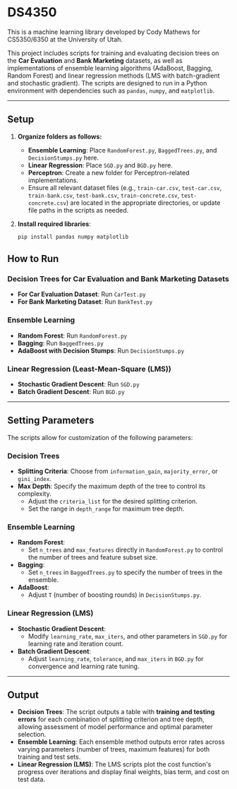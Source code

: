 # DS4350
This is a machine learning library developed by Cody Mathews for CS5350/6350 at the University of Utah.

This project includes scripts for training and evaluating decision trees on the **Car Evaluation** and **Bank Marketing** datasets, as well as implementations of ensemble learning algorithms (AdaBoost, Bagging, Random Forest) and linear regression methods (LMS with batch-gradient and stochastic gradient). The scripts are designed to run in a Python environment with dependencies such as `pandas`, `numpy`, and `matplotlib`.

---

## Setup

1. **Organize folders as follows:**
   - **Ensemble Learning**: Place `RandomForest.py`, `BaggedTrees.py`, and `DecisionStumps.py` here.
   - **Linear Regression**: Place `SGD.py` and `BGD.py` here.
   - **Perceptron**: Create a new folder for Perceptron-related implementations.
   - Ensure all relevant dataset files (e.g., `train-car.csv`, `test-car.csv`, `train-bank.csv`, `test-bank.csv`, `train-concrete.csv`, `test-concrete.csv`) are located in the appropriate directories, or update file paths in the scripts as needed.
   
2. **Install required libraries**:
   ```bash
   pip install pandas numpy matplotlib
## How to Run

### Decision Trees for Car Evaluation and Bank Marketing Datasets
- **For Car Evaluation Dataset**: Run `CarTest.py`
- **For Bank Marketing Dataset**: Run `BankTest.py`

### Ensemble Learning
- **Random Forest**: Run `RandomForest.py`
- **Bagging**: Run `BaggedTrees.py`
- **AdaBoost with Decision Stumps**: Run `DecisionStumps.py`

### Linear Regression (Least-Mean-Square (LMS))
- **Stochastic Gradient Descent**: Run `SGD.py`
- **Batch Gradient Descent**: Run `BGD.py`

---

## Setting Parameters

The scripts allow for customization of the following parameters:

### Decision Trees
- **Splitting Criteria**: Choose from `information_gain`, `majority_error`, or `gini_index`.
- **Max Depth**: Specify the maximum depth of the tree to control its complexity.
  - Adjust the `criteria_list` for the desired splitting criterion.
  - Set the range in `depth_range` for maximum tree depth.

### Ensemble Learning
- **Random Forest**:
  - Set `n_trees` and `max_features` directly in `RandomForest.py` to control the number of trees and feature subset size.
- **Bagging**:
  - Set `n_trees` in `BaggedTrees.py` to specify the number of trees in the ensemble.
- **AdaBoost**:
  - Adjust `T` (number of boosting rounds) in `DecisionStumps.py`.

### Linear Regression (LMS)
- **Stochastic Gradient Descent**:
  - Modify `learning_rate`, `max_iters`, and other parameters in `SGD.py` for learning rate and iteration count.
- **Batch Gradient Descent**:
  - Adjust `learning_rate`, `tolerance`, and `max_iters` in `BGD.py` for convergence and learning rate tuning.

---

## Output

- **Decision Trees**: The script outputs a table with **training and testing errors** for each combination of splitting criterion and tree depth, allowing assessment of model performance and optimal parameter selection.
- **Ensemble Learning**: Each ensemble method outputs error rates across varying parameters (number of trees, maximum features) for both training and test sets.
- **Linear Regression (LMS)**: The LMS scripts plot the cost function's progress over iterations and display final weights, bias term, and cost on test data.
